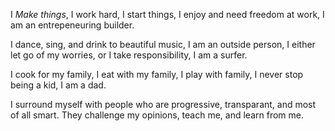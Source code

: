 I *Make things*,
I work hard, 
I start things, 
I enjoy and need freedom at work,
I am an entrepeneuring builder.

I dance, sing, and drink to beautiful music,
I am an outside person, 
I either let go of my worries, or I take responsibility,
I am a surfer.

I cook for my family,
I eat with my family,
I play with family,
I never stop being a kid,
I am a dad.

I surround myself with people who are
progressive, transparant,
and most of all smart.
They challenge my opinions, teach me, and learn from me. 

 



